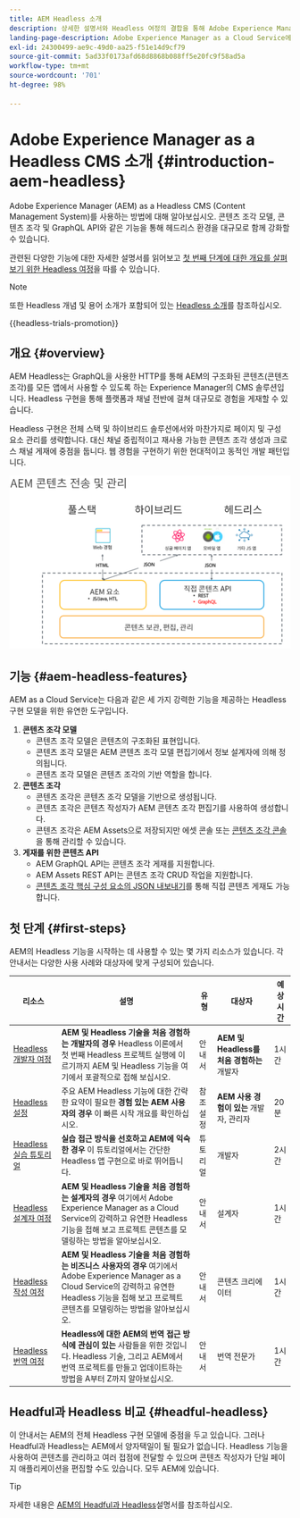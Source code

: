 ```yaml
---
title: AEM Headless 소개
description: 상세한 설명서와 Headless 여정의 결합을 통해 Adobe Experience Manager(AEM)의 Headless에 대해 알아봅니다. 콘텐츠 조각 모델, 콘텐츠 조각 및 GraphQL API와 같은 기능을 사용하여 헤드리스 경험을 강화하는 방법에 대해 알아봅니다.
landing-page-description: Adobe Experience Manager as a Cloud Service에서 Headless를 사용하고 관리하는 방법을 이해합니다.
exl-id: 24300499-ae9c-49d0-aa25-f51e14d9cf79
source-git-commit: 5ad33f0173afd68d8868b088ff5e20fc9f58ad5a
workflow-type: tm+mt
source-wordcount: '701'
ht-degree: 98%

---
```



# Adobe Experience Manager as a Headless CMS 소개 {#introduction-aem-headless}

Adobe Experience Manager (AEM) as a Headless CMS (Content Management System)를 사용하는 방법에 대해 알아보십시오. 콘텐츠 조각 모델, 콘텐츠 조각 및 GraphQL API와 같은 기능을 통해 헤드리스 환경을 대규모로 함께 강화할 수 있습니다.

관련된 다양한 기능에 대한 자세한 설명서를 읽어보고 [첫 번째 단계에 대한 개요를 살펴보기 위한 Headless 여정](#first-steps)을 따를 수 있습니다.

>[!NOTE]
>
>또한 Headless 개념 및 용어 소개가 포함되어 있는 [Headless 소개](/help/headless/what-is-headless.md)를 참조하십시오.

{{headless-trials-promotion}}

## 개요 {#overview}

AEM Headless는 GraphQL을 사용한 HTTP를 통해 AEM의 구조화된 콘텐츠(콘텐츠 조각)를 모든 앱에서 사용할 수 있도록 하는 Experience Manager의 CMS 솔루션입니다. Headless 구현을 통해 플랫폼과 채널 전반에 걸쳐 대규모로 경험을 게재할 수 있습니다.

Headless 구현은 전체 스택 및 하이브리드 솔루션에서와 마찬가지로 페이지 및 구성 요소 관리를 생략합니다. 대신 채널 중립적이고 재사용 가능한 콘텐츠 조각 생성과 크로스 채널 게재에 중점을 둡니다. 웹 경험을 구현하기 위한 현대적이고 동적인 개발 패턴입니다.

![AEM 구현 모델](assets/aem-implementation-models.png)

## 기능 {#aem-headless-features}

AEM as a Cloud Service는 다음과 같은 세 가지 강력한 기능을 제공하는 Headless 구현 모델을 위한 유연한 도구입니다.

1. **콘텐츠 조각 모델**
   * 콘텐츠 조각 모델은 콘텐츠의 구조화된 표현입니다.
   * 콘텐츠 조각 모델은 AEM 콘텐츠 조각 모델 편집기에서 정보 설계자에 의해 정의됩니다.
   * 콘텐츠 조각 모델은 콘텐츠 조각의 기반 역할을 합니다.
1. **콘텐츠 조각**
   * 콘텐츠 조각은 콘텐츠 조각 모델을 기반으로 생성됩니다.
   * 콘텐츠 조각은 콘텐츠 작성자가 AEM 콘텐츠 조각 편집기를 사용하여 생성합니다.
   * 콘텐츠 조각은 AEM Assets으로 저장되지만 에셋 콘솔 또는 [콘텐츠 조각 콘솔](/help/sites-cloud/administering/content-fragments/content-fragments-console.md)을 통해 관리할 수 있습니다.
1. **게재를 위한 콘텐츠 API**
   * AEM GraphQL API는 콘텐츠 조각 게재를 지원합니다.
   * AEM Assets REST API는 콘텐츠 조각 CRUD 작업을 지원합니다.
   * [콘텐츠 조각 핵심 구성 요소의 JSON 내보내기](https://experienceleague.adobe.com/docs/experience-manager-core-components/using/components/content-fragment-component.html?lang=ko-KR)를 통해 직접 콘텐츠 게재도 가능합니다.

## 첫 단계 {#first-steps}

AEM의 Headless 기능을 시작하는 데 사용할 수 있는 몇 가지 리소스가 있습니다. 각 안내서는 다양한 사용 사례와 대상자에 맞게 구성되어 있습니다.

| 리소스 | 설명 | 유형 | 대상자 | 예상 시간 |
|---|---|---|---|---|
| [Headless 개발자 여정](/help/journey-headless/developer/overview.md) | **AEM 및 Headless 기술을 처음 경험하는 개발자의 경우** Headless 이론에서 첫 번째 Headless 프로젝트 실행에 이르기까지 AEM 및 Headless 기능을 여기에서 포괄적으로 접해 보십시오. | 안내서 | **AEM 및 Headless를 처음 경험하는** 개발자 | 1시간 |
| [Headless 설정](/help/headless/setup/introduction.md) | 주요 AEM Headless 기능에 대한 간략한 요약이 필요한 **경험 있는 AEM 사용자의 경우** 이 빠른 시작 개요를 확인하십시오. | 참조 설정 | **AEM 사용 경험이 있는** 개발자, 관리자 | 20분 |
| [Headless 실습 튜토리얼](https://experienceleague.adobe.com/docs/experience-manager-learn/getting-started-with-aem-headless/graphql/multi-step/overview.html?lang=ko-KR) | **실습 접근 방식을 선호하고 AEM에 익숙한 경우** 이 튜토리얼에서는 간단한 Headless 앱 구현으로 바로 뛰어듭니다. | 튜토리얼 | 개발자 | 2시간 |
| [Headless 설계자 여정](/help/journey-headless/architect/overview.md) | **AEM 및 Headless 기술을 처음 경험하는 설계자의 경우** 여기에서 Adobe Experience Manager as a Cloud Service의 강력하고 유연한 Headless 기능을 접해 보고 프로젝트 콘텐츠를 모델링하는 방법을 알아보십시오. | 안내서 | 설계자 | 1시간 |
| [Headless 작성 여정](/help/journey-headless/author/overview.md) | **AEM 및 Headless 기술을 처음 경험하는 비즈니스 사용자의 경우** 여기에서 Adobe Experience Manager as a Cloud Service의 강력하고 유연한 Headless 기능을 접해 보고 프로젝트 콘텐츠를 모델링하는 방법을 알아보십시오. | 안내서 | 콘텐츠 크리에이터 | 1시간 |
| [Headless 번역 여정](/help/journey-headless/translation/overview.md) | **Headless에 대한 AEM의 번역 접근 방식에 관심이 있는** 사람들을 위한 것입니다. Headless 기술, 그리고 AEM에서 번역 프로젝트를 만들고 업데이트하는 방법을 A부터 Z까지 알아보십시오. | 안내서 | 번역 전문가 | 1시간 |

## Headful과 Headless 비교 {#headful-headless}

이 안내서는 AEM의 전체 Headless 구현 모델에 중점을 두고 있습니다. 그러나 Headful과 Headless는 AEM에서 양자택일이 될 필요가 없습니다. Headless 기능을 사용하여 콘텐츠를 관리하고 여러 접점에 전달할 수 있으며 콘텐츠 작성자가 단일 페이지 애플리케이션을 편집할 수도 있습니다. 모두 AEM에 있습니다.

>[!TIP]
>
>자세한 내용은 [AEM의 Headful과 Headless](/help/implementing/developing/headful-headless.md)설명서를 참조하십시오.